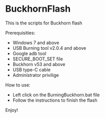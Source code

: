 # BuckhornFlash
This is the scripts for Buckhorn flash

Prerequisities:
* Windows 7 and above
* USB Burning tool v2.0.4 and above
* Google adb tool 
* SECURE_BOOT_SET file
* Buckhorn v53 and above
* USB type-C cable
* Administrator privilige 

How to use:
* Left click on the BurningBuckhorn.bat file
* Follow the instructions to finish the flash

Enjoy!
